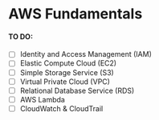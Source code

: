 # AWS Fundamentals



#### TO DO:

- [ ] Identity and Access Management (IAM)
- [ ] Elastic Compute Cloud (EC2)
- [ ] Simple Storage Service (S3)
- [ ] Virtual Private Cloud (VPC)
- [ ] Relational Database Service (RDS)
- [ ] AWS Lambda
- [ ] CloudWatch & CloudTrail
